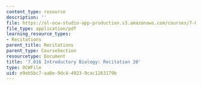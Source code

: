 ```yaml
---
content_type: resource
description: ''
file: https://ol-ocw-studio-app-production.s3.amazonaws.com/courses/7-016-introductory-biology-fall-2018/e9eb5bc7aa0e9dc449239cac1263179b_MIT7_016F18rec20.pdf
file_type: application/pdf
learning_resource_types:
- Recitations
parent_title: Recitations
parent_type: CourseSection
resourcetype: Document
title: '7.016 Introductory Biology: Recitation 20'
type: OCWFile
uid: e9eb5bc7-aa0e-9dc4-4923-9cac1263179b
---
```

